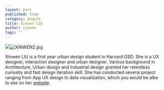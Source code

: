 ```yaml
---
layout: post
published: true
category: people
title: Xinwen LIU
author: xinwen
tags: ''
---
```

![]({{site.baseurl}}/assets/XINWEN2.jpg)![XINWEN2.jpg]({{site.baseurl}}/assets/XINWEN2.jpg)


Xinwen LIU is a first year urban design student in Harvard GSD. She is a UX designer, interaction designer and urban designer. Various background in Architecture, Urban design and Industrial design granted her relentless curiosity and fast design iteration skill. She has conducted several project ranging from App UX design to data visualization, which you would be albe to see on her [website](www.xinwenliu.com "xinwen liu").